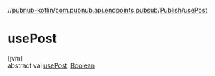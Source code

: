 //[pubnub-kotlin](../../../index.md)/[com.pubnub.api.endpoints.pubsub](../index.md)/[Publish](index.md)/[usePost](use-post.md)

# usePost

[jvm]\
abstract val [usePost](use-post.md): [Boolean](https://kotlinlang.org/api/latest/jvm/stdlib/kotlin/-boolean/index.html)
